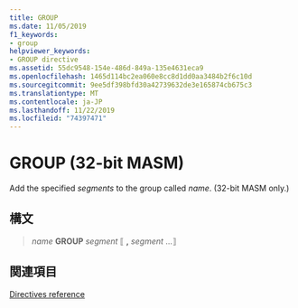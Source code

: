```yaml
---
title: GROUP
ms.date: 11/05/2019
f1_keywords:
- group
helpviewer_keywords:
- GROUP directive
ms.assetid: 55dc9548-154e-486d-849a-135e4631eca9
ms.openlocfilehash: 1465d114bc2ea060e8cc8d1dd0aa3484b2f6c10d
ms.sourcegitcommit: 9ee5df398bfd30a42739632de3e165874cb675c3
ms.translationtype: MT
ms.contentlocale: ja-JP
ms.lasthandoff: 11/22/2019
ms.locfileid: "74397471"
---
```

# <a name="group-32-bit-masm"></a>GROUP (32-bit MASM)

Add the specified *segments* to the group called *name*. (32-bit MASM only.)

## <a name="syntax"></a>構文

> *name* **GROUP** *segment* ⟦ __,__ *segment* ...⟧

## <a name="see-also"></a>関連項目

[Directives reference](../../assembler/masm/directives-reference.md)
